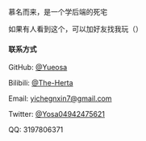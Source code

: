 慕名而来，是一个学后端的死宅

如果有人看到这个，可以加好友找我玩（）

#### 联系方式

GitHub: [@Yueosa](https://github.com/Yueosa)

Bilibili: [@The-Herta](https://space.bilibili.com/433677987) 

Email: yichegnxin7@gmail.com 

Twitter: [@Yosa04942475621](https://x.com/Yosa04942475621)

QQ: 3197806371
